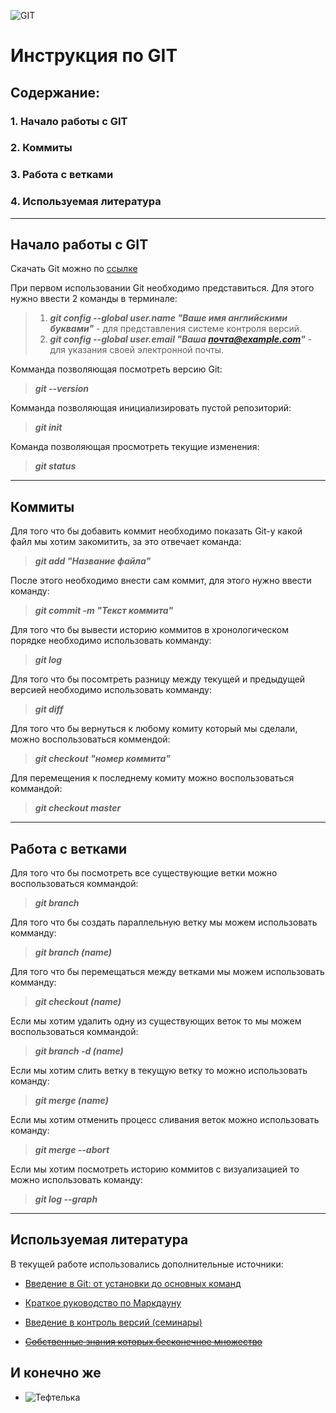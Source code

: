 ![GIT](git.png)
# Инструкция по GIT 

## Содержание:
### 1. Начало работы с GIT
### 2. Коммиты
### 3. Работа с ветками
### 4. Используемая литература

***

## Начало работы с GIT

Скачать Git можно по [ссылке](https://git-scm.com/)

При первом использовании Git необходимо представиться. Для этого нужно ввести 2 команды в терминале:

>1. ***git config --global user.name "Ваше имя английскими буквами"*** - для представления системе контроля версий.
>2. ***git config --global user.email "Ваша почта@example.com"*** - для указания своей электронной почты.

Комманда позволяющая посмотреть версию Git:

>***git --version***

Комманда позволяющая инициализировать пустой репозиторий:

>***git init***

Команда позволяющая просмотреть текущие изменения:

>***git status***

***

## Коммиты

Для того что бы добавить коммит необходимо показать Git-у какой файл мы хотим закомитить, за это отвечает команда: 

>***git add "Название файла"***

После этого необходимо внести сам коммит, для этого нужно ввести команду:

>***git commit -m "Текст коммита"***

Для того что бы вывести историю коммитов в хронологическом порядке необходимо использовать комманду:

>***git log***

Для того что бы посомтреть разницу между текущей и предыдущей версией необходимо использовать комманду:

>***git diff***

Для того что бы вернуться к любому комиту который мы сделали, можно воспользоваться коммендой:

>***git checkout "номер коммита"***

Для перемещения к последнему комиту можно воспользоваться коммандой:

>***git checkout master***

***

## Работа с ветками

Для того что бы посмотреть все существующие ветки можно воспользоваться коммандой:

>***git branch***

Для того что бы создать параллельную ветку мы можем использовать комманду:

>***git branch (name)***

Для того что бы перемещаться между ветками мы можем использовать комманду:

>***git checkout (name)***

Если мы хотим удалить одну из существующих веток то мы можем воспользоваться коммандой:

>***git branch -d (name)***

Если мы хотим слить ветку в текущую ветку то можно использовать команду:

>***git merge (name)***

Если мы хотим отменить процесс сливания веток можно использовать команду:

>***git merge --abort***

Если мы хотим посмотреть историю коммитов с визуализацией то можно использовать команду:

>***git log --graph***

***

## Используемая литература
В текущей работе использовались дополнительные источники:
* [Введение в Git: от установки до основных команд](https://tproger.ru/translations/beginner-git-cheatsheet/#part4)
* [Краткое руководство по Маркдауну](https://paulradzkov.com/2014/markdown_cheatsheet/)
* [Введение в контроль версий (семинары)](https://gb.ru/lessons/234458)

* [~~Собственные знания которых бесконечное множество~~]()

## И конечно же
* ![Тефтелька](Teftelka.png)
